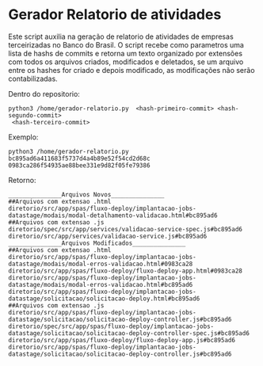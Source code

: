 # Gerador Relatorio de atividades

Este script auxilia na geração de relatorio de atividades de empresas terceirizadas no Banco do Brasil.
O script recebe como parametros uma lista de hashs de commits e retorna um texto organizado por extensões com todos os arquivos criados, modificados e deletados, se um arquivo entre os hashes for criado e depois modificado, as modificações não serão contabilizadas.

Dentro do repositorio:

```
python3 /home/gerador-relatorio.py  <hash-primeiro-commit> <hash-segundo-commit>
 <hash-terceiro-commit>
 ```
 Exemplo:
```
python3 /home/gerador-relatorio.py  bc895ad6a411683f5737d4a4b89e52f54cd2d68c 0983ca286f54935ae88bee331e9d82f05fe79386
```
Retorno: 
```
_______________Arquivos Novos_______________
##Arquivos com extensao .html
diretorio/src/app/spas/fluxo-deploy/implantacao-jobs-datastage/modais/modal-detalhamento-validacao.html#bc895ad6
##Arquivos com extensao .js
diretorio/spec/src/app/services/validacao-service-spec.js#bc895ad6
diretorio/src/app/services/validacao-service.js#bc895ad6
_______________Arquivos Modificados_______________
##Arquivos com extensao .html
diretorio/src/app/spas/fluxo-deploy/implantacao-jobs-datastage/modais/modal-erros-validacao.html#0983ca28
diretorio/src/app/spas/fluxo-deploy/fluxo-deploy-app.html#0983ca28
diretorio/src/app/spas/fluxo-deploy/implantacao-jobs-datastage/modais/modal-erros-validacao.html#bc895ad6
diretorio/src/app/spas/fluxo-deploy/implantacao-jobs-datastage/solicitacao/solicitacao-deploy.html#bc895ad6
##Arquivos com extensao .js
diretorio/src/app/spas/fluxo-deploy/implantacao-jobs-datastage/solicitacao/solicitacao-deploy-controller.js#bc895ad6
diretorio/spec/src/app/spas/fluxo-deploy/implantacao-jobs-datastage/solicitacao/solicitacao-deploy-controller-spec.js#bc895ad6
diretorio/src/app/spas/fluxo-deploy/fluxo-deploy-app.js#bc895ad6
diretorio/src/app/spas/fluxo-deploy/implantacao-jobs-datastage/solicitacao/solicitacao-deploy-controller.js#bc895ad6
```
